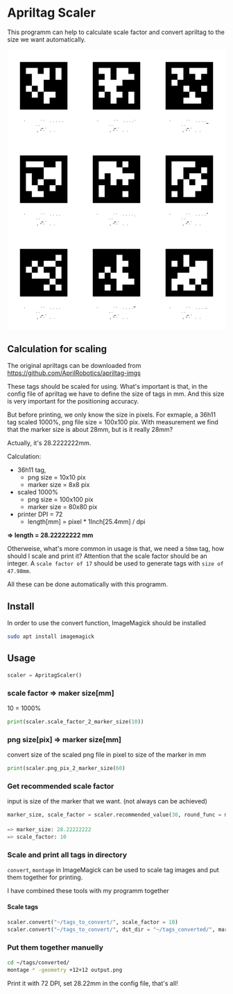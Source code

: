 # Apriltag Scaler

This programm can help to calculate scale factor and convert apriltag to the size we want automatically.

![](https://raw.githubusercontent.com/rbforelle/apriltag_scaler/master/demo/output/output.png)

## Calculation for scaling

The original apriltags can be downloaded from <https://github.com/AprilRobotics/apriltag-imgs>

These tags should be scaled for using. What's important is that, in the config file of apriltag we have to define the size of tags in mm. And this size is very important for the positioning accuracy. 

But before printing, we only know the size in pixels. For exmaple, a 36h11 tag scaled 1000%, png file size = 100x100 pix. With measurement we find that the marker size is about 28mm, but is it really 28mm? 

Actually, it's 28.2222222mm.

Calculation:

- 36h11 tag, 
  - png size = 10x10 pix
  - marker size = 8x8 pix
- scaled 1000%
  - png size = 100x100 pix
  - marker size = 80x80 pix
- printer DPI = 72
  - length[mm] = pixel * 1Inch[25.4mm] / dpi

**=> length = 28.22222222 mm**

Otherweise, what's more common in usage is that, we need a `50mm` tag, how should I scale and print it? Attention that the scale factor should be an integer. A `scale factor of 17` should be used to generate tags with `size of 47.98mm`.

All these can be done automatically with this programm.


## Install

In order to use the convert function, ImageMagick should be installed

```bash
sudo apt install imagemagick
```

## Usage

```python
scaler = ApritagScaler()
```

### scale factor => maker size[mm]

10 = 1000%

```python
print(scaler.scale_factor_2_marker_size(10))
```

### png size[pix] => marker size[mm]

convert size of the scaled png file in pixel to size of the marker in mm

```python
print(scaler.png_pix_2_marker_size(60)
```

### Get recommended scale factor

input is size of the marker that we want. (not always can be achieved)

```python
marker_size, scale_factor = scaler.recommended_value(30, round_func = math.floor)

=> marker_size: 28.22222222
=> scale_factor: 10
```

### Scale and print all tags in directory

`convert`, `montage` in ImageMagick can be used to scale tag images and put them together for printing.

I have combined these tools with my programm together

#### Scale tags

```python
scaler.convert("~/tags_to_convert/", scale_factor = 10)
scaler.convert("~/tags_to_convert/", dst_dir = "~/tags_converted/", marker_size = 30)
```

### Put them together manuelly

```bash
cd ~/tags/converted/
montage * -geometry +12+12 output.png
```

Print it with 72 DPI, set 28.22mm in the config file, that's all!

